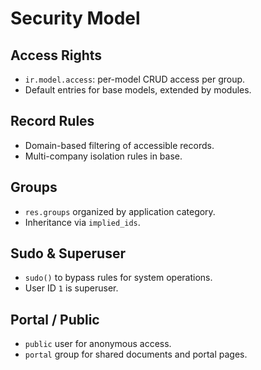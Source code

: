 # Security Model

## Access Rights
- `ir.model.access`: per-model CRUD access per group.
- Default entries for base models, extended by modules.

## Record Rules
- Domain-based filtering of accessible records.
- Multi-company isolation rules in base.

## Groups
- `res.groups` organized by application category.
- Inheritance via `implied_ids`.

## Sudo & Superuser
- `sudo()` to bypass rules for system operations.
- User ID `1` is superuser.

## Portal / Public
- `public` user for anonymous access.
- `portal` group for shared documents and portal pages.
